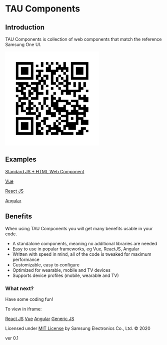 # TAU Components

## Introduction

TAU Components is collection of web components that match the reference Samsung One UI.

![QR code](./images/main-QR.png)

## Examples

[Standard JS + HTML Web Component](./apps/vanilla/index.html)

[Vue](./apps/vue/index.html)

[React JS](./apps/reactjs/index.html)

[Angular](./apps/angular/index.html)

## Benefits

When using TAU Components you will get many benefits usable in your code.

* A standalone components, meaning no additional libraries are needed
* Easy to use in popular frameworks, eg Vue, ReactJS, Angular
* Written with speed in mind, all of the code is tweaked for maximum performance
* Customizable, easy to configure
* Optimized for wearable, mobile and TV devices
* Supports device profiles (mobile, wearable and TV)


### What next?

Have some coding fun!

To view in iframe:

<a href="./react-js-example.html">React JS</a>
<a href="./vue-example.html">Vue</a>
<a href="./angular-example.html">Angular</a>
<a href="vanilla-js-example.md">Generic JS</a>



Licensed under [MIT License](license.html) by Samsung Electronics Co., Ltd. &copy;  2020

ver 0.1

